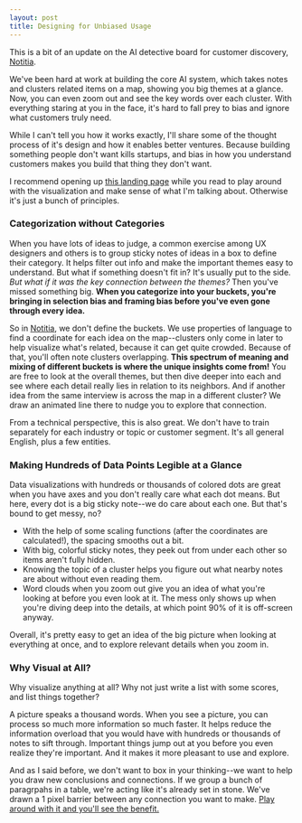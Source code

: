 ```yaml
---
layout: post
title: Designing for Unbiased Usage
---
```


This is a bit of an update on the AI detective board for customer discovery, [Notitia](https://notitiaworks.com).

We've been hard at work at building the core AI system, which takes notes and clusters related items on a map, showing you big themes at a glance. Now, you can even zoom out and see the key words over each cluster. With everything staring at you in the face, it's hard to fall prey to bias and ignore what customers truly need.

While I can't tell you how it works exactly, I'll share some of the thought process of it's design and how it enables better ventures. Because building something people don't want kills startups, and bias in how you understand customers makes you build that thing they don't want.

I recommend opening up [this landing page](https://notitiaworks.com) while you read to play around with the visualization and make sense of what I'm talking about. Otherwise it's just a bunch of principles.

### Categorization without Categories
When you have lots of ideas to judge, a common exercise among UX designers and others is to group sticky notes of ideas in a box to define their category. It helps filter out info and make the important themes easy to understand. But what if something doesn't fit in? It's usually put to the side. _But what if it was the key connection between the themes?_ Then you've missed something big. **When you categorize into your buckets, you're bringing in selection bias and framing bias before you've even gone through every idea.**

So in [Notitia](https://notitiaworks.com), we don't define the buckets. We use properties of language to find a coordinate for each idea on the map--clusters only come in later to help visualize what's related, because it can get quite crowded. Because of that, you'll often note clusters overlapping. **This spectrum of meaning and mixing of different buckets is where the unique insights come from!** You are free to look at the overall themes, but then dive deeper into each and see where each detail really lies in relation to its neighbors. And if another idea from the same interview is across the map in a different cluster? We draw an animated line there to nudge you to explore that connection.

From a technical perspective, this is also great. We don't have to train separately for each industry or topic or customer segment. It's all general English, plus a few entities.

### Making Hundreds of Data Points Legible at a Glance
Data visualizations with hundreds or thousands of colored dots are great when you have axes and you don't really care what each dot means. But here, every dot is a big sticky note--we do care about each one. But that's bound to get messy, no?

- With the help of some scaling functions (after the coordinates are calculated!), the spacing smooths out a bit.
- With big, colorful sticky notes, they peek out from under each other so items aren't fully hidden.
- Knowing the topic of a cluster helps you figure out what nearby notes are about without even reading them.
- Word clouds when you zoom out give you an idea of what you're looking at before you even look at it. The mess only shows up when you're diving deep into the details, at which point 90% of it is off-screen anyway.

Overall, it's pretty easy to get an idea of the big picture when looking at everything at once, and to explore relevant details when you zoom in.

### Why Visual at All?
Why visualize anything at all? Why not just write a list with some scores, and list things together?

A picture speaks a thousand words. When you see a picture, you can process so much more information so much faster. It helps reduce the information overload that you would have with hundreds or thousands of notes to sift through. Important things jump out at you before you even realize they're important. And it makes it more pleasant to use and explore.

And as I said before, we don't want to box in your thinking--we want to help you draw new conclusions and connections. If we group a bunch of paragrpahs in a table, we're acting like it's already set in stone. We've drawn a 1 pixel barrier between any connection you want to make. [Play around with it and you'll see the benefit.](https://notitiaworks.com)


